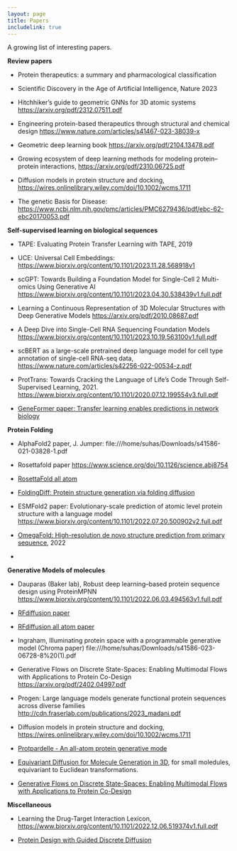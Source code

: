 ```yaml
---
layout: page
title: Papers
includelink: true
---
```

A growing list of interesting papers.

**Review papers**

- Protein therapeutics: a summary and pharmacological classification

- Scientific Discovery in the Age of Artificial Intelligence, Nature 2023

- Hitchhiker’s guide to geometric GNNs for 3D atomic systems https://arxiv.org/pdf/2312.07511.pdf

- Engineering protein-based therapeutics through structural and chemical design https://www.nature.com/articles/s41467-023-38039-x

- Geometric deep learning book https://arxiv.org/pdf/2104.13478.pdf

- Growing ecosystem of deep learning methods for modeling protein–protein interactions, https://arxiv.org/pdf/2310.06725.pdf

- Diffusion models in protein structure and docking, https://wires.onlinelibrary.wiley.com/doi/10.1002/wcms.1711

- The genetic Basis for Disease: https://www.ncbi.nlm.nih.gov/pmc/articles/PMC6279436/pdf/ebc-62-ebc20170053.pdf



**Self-supervised learning on biological sequences**

- TAPE: Evaluating Protein Transfer Learning with TAPE, 2019

- UCE: Universal Cell Embeddings: https://www.biorxiv.org/content/10.1101/2023.11.28.568918v1

- scGPT: Towards Building a Foundation Model for Single-Cell 2 Multi-omics Using Generative AI https://www.biorxiv.org/content/10.1101/2023.04.30.538439v1.full.pdf

- Learning a Continuous Representation of 3D Molecular Structures with Deep Generative Models https://arxiv.org/pdf/2010.08687.pdf

- A Deep Dive into Single-Cell RNA Sequencing Foundation Models https://www.biorxiv.org/content/10.1101/2023.10.19.563100v1.full.pdf

- scBERT as a large-scale pretrained deep language model for cell type annotation of single-cell RNA-seq data, https://www.nature.com/articles/s42256-022-00534-z.pdf

- ProtTrans: Towards Cracking the Language of Life’s Code Through Self-Supervised Learning, 2021. https://www.biorxiv.org/content/10.1101/2020.07.12.199554v3.full.pdf

- [GeneFormer paper: Transfer learning enables predictions in network biology](https://www.nature.com/articles/s41586-023-06139-9)




**Protein Folding**
- AlphaFold2 paper, J. Jumper: file:///home/suhas/Downloads/s41586-021-03828-1.pdf

- Rosettafold paper  https://www.science.org/doi/10.1126/science.abj8754

- [RosettaFold all atom](https://www.science.org/doi/10.1126/science.adl2528)

- [FoldingDiff: Protein structure generation via folding diffusion](https://www.nature.com/articles/s41467-024-45051-2?fromPaywallRec=false)

- ESMFold2 paper: Evolutionary-scale prediction of atomic level protein structure with a language model https://www.biorxiv.org/content/10.1101/2022.07.20.500902v2.full.pdf

- [OmegaFold: High-resolution de novo structure prediction from primary sequence](https://www.biorxiv.org/content/10.1101/2022.07.21.500999v1), 2022

- 




**Generative Models of molecules**
- Dauparas (Baker lab), Robust deep learning–based protein sequence design using ProteinMPNN https://www.biorxiv.org/content/10.1101/2022.06.03.494563v1.full.pdf

- [RFdiffusion paper](https://www.biorxiv.org/content/10.1101/2022.12.09.519842v1)

- [RFdiffusion all atom paper](https://www.science.org/doi/10.1126/science.adl2528)

- Ingraham, Illuminating protein space with a programmable generative model (Chroma paper) file:///home/suhas/Downloads/s41586-023-06728-8%20(1).pdf

- Generative Flows on Discrete State-Spaces: Enabling Multimodal Flows with Applications to Protein Co-Design https://arxiv.org/pdf/2402.04997.pdf

- Progen: Large language models generate functional protein sequences across diverse families http://cdn.fraserlab.com/publications/2023_madani.pdf

- Diffusion models in protein structure and docking, https://wires.onlinelibrary.wiley.com/doi/10.1002/wcms.1711

- [Protpardelle - An all-atom protein generative mode](https://www.biorxiv.org/content/10.1101/2023.05.24.542194v1.full.pdf)

- [Equivariant Diffusion for Molecule Generation in 3D](https://arxiv.org/abs/2203.17003), for small moledules, equivariant to Euclidean transformations. 

- [Generative Flows on Discrete State-Spaces: Enabling Multimodal Flows with Applications to Protein Co-Design](https://arxiv.org/abs/2402.04997)




**Miscellaneous**
- Learning the Drug-Target Interaction Lexicon, https://www.biorxiv.org/content/10.1101/2022.12.06.519374v1.full.pdf

- [Protein Design with Guided Discrete Diffusion](https://arxiv.org/pdf/2305.20009.pdf)

